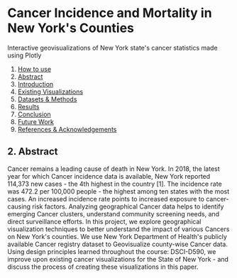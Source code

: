 # Cancer Incidence and Mortality in New York's Counties

Interactive geovisualizations of New York state's cancer statistics made using Plotly
1. [How to use](#how-to)
2. [Abstract](#abstract)
3. [Introduction](#into)
4. [Existing Visualizations](#existing-viz)
5. [Datasets & Methods](#methods)
6. [Results](#results)
7. [Conclusion](#conclusion)
8. [Future Work](#future-work)
9. [References & Acknowledgements](#references)

## 2. Abstract<a name="abstract"/>
Cancer remains a leading cause of death in New York. In 2018, the latest year for which Cancer incidence data is available, New York reported 114,373 new cases - the 4th highest in the country [1]. The incidence rate was 472.2 per 100,000 people - the highest among ten states with the most cases. An increased incidence rate points to increased exposure to cancer-causing risk factors. Analyzing geographical Cancer data helps to identify emerging Cancer clusters, understand community screening needs, and direct surveillance efforts. In this project, we explore geographical visualization techniques to better understand the impact of various Cancers on New York's counties. We use New York Department of Health's publicly available Cancer registry dataset to Geovisualize county-wise Cancer data. Using design principles learned throughout the course: DSCI-D590, we improve upon existing cancer visualizations for the State of New York - and discuss the process of creating these visualizations in this paper.